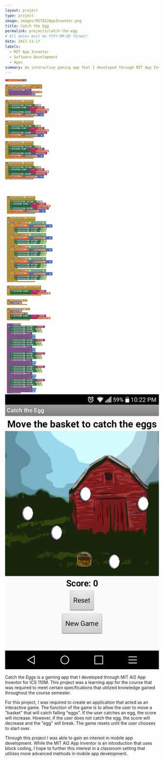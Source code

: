 ```yaml
---
layout: project
type: project
image: images/MITAI2AppInventor.png
title: Catch the Egg
permalink: projects/catch-the-egg
# All dates must be YYYY-MM-DD format!
date: 2017-11-17
labels:
  - MIT App Inventor
  - Software Development
  - Apps
summary: An interactive gaming app that I developed through MIT App Inventor as a learning project for ICS 110M.
---
```


<div class="ui small rounded images">
  <img class="ui image" src="../images/CatchTheEggBlocks.png">
  <img class="ui image" src="../images/CatchTheEggGUI.png">
</div>

Catch the Eggs is a gaming app that I developed through MIT AI2 App Inventor for ICS 110M. This project was a learning app for the course that was required to meet certain specifications that utilized knowledge gained throughout the course semester.

For this project, I was required to create an application that acted as an interactive game. The function of the game is to allow the user to move a "basket" that will catch falling "eggs". If the user catches an egg, the score will increase. However, if the user does not catch the egg, the score will decrease and the "egg" will break. The game resets until the user chooses to start over.

Through this project I was able to gain an interest in mobile app development. While the MIT AI2 App Inventor is an introduction that uses block coding, I hope to further this interest in a classroom setting that utilizes more advanced methods in mobile app development.
